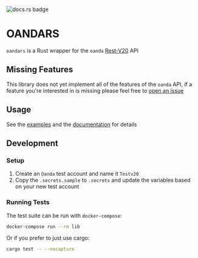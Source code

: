 ![docs.rs badge](https://docs.rs/mio/badge.svg?version=0.1.2)

# OANDARS

`oandars` is a Rust wrapper for the `oanda` [Rest-V20](http://developer.oanda.com/rest-live-v20/introduction/) API

## Missing Features

This library does not yet implement all of the features of the `oanda` API, if a feature you're interested in is missing please feel free to [open an issue](https://github.com/blankenshipz/oanda-rs/issues)

## Usage

See the [examples](examples/) and the [documentation](https://docs.rs/oandars/0.1.1/oandars/) for details

## Development

### Setup

1. Create an `Oanda` test account and name it `Testv20`
1. Copy the `.secrets.sample` to `.secrets` and update the variables based on your new test account

### Running Tests

The test suite can be run with `docker-compose`:

```sh
docker-compose run --rm lib
```

Or if you prefer to just use cargo:

```sh
cargo test -- --nocapture
```
